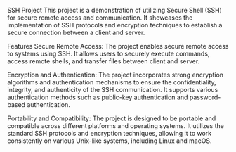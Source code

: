 SSH Project
This project is a demonstration of utilizing Secure Shell (SSH) for secure remote access and communication. It showcases the implementation of SSH protocols and encryption techniques to establish a secure connection between a client and server.

Features
Secure Remote Access: The project enables secure remote access to systems using SSH. It allows users to securely execute commands, access remote shells, and transfer files between client and server.

Encryption and Authentication: The project incorporates strong encryption algorithms and authentication mechanisms to ensure the confidentiality, integrity, and authenticity of the SSH communication. It supports various authentication methods such as public-key authentication and password-based authentication.

Portability and Compatibility: The project is designed to be portable and compatible across different platforms and operating systems. It utilizes the standard SSH protocols and encryption techniques, allowing it to work consistently on various Unix-like systems, including Linux and macOS.
